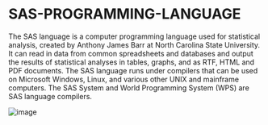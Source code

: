 # SAS-PROGRAMMING-LANGUAGE
The SAS language is a computer programming language used for statistical analysis, created by Anthony James Barr at North Carolina State University. It can read in data from common spreadsheets and databases and output the results of statistical analyses in tables, graphs, and as RTF, HTML and PDF documents. The SAS language runs under compilers that can be used on Microsoft Windows, Linux, and various other UNIX and mainframe computers. The SAS System and World Programming System (WPS) are SAS language compilers.

![image](https://user-images.githubusercontent.com/74346775/132963114-509466ed-29e6-489d-a2b3-3f74c935e6b4.png)

